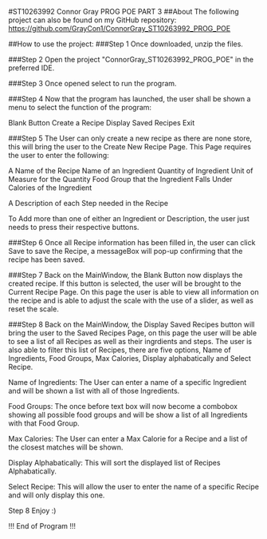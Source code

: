 #ST10263992 Connor Gray PROG POE PART 3
##About
The following project can also be found on my GitHub repository: https://github.com/GrayCon1/ConnorGray_ST10263992_PROG_POE

##How to use the project:
###Step 1
Once downloaded, unzip the files.

###Step 2
Open the project "ConnorGray_ST10263992_PROG_POE" in the preferred IDE.

###Step 3
Once opened select to run the program.

###Step 4
Now that the program has launched, the user shall be shown a menu to select the function of the program:

Blank Button
Create a Recipe
Display Saved Recipes
Exit

###Step 5
The User can only create a new recipe as there are none store, this will bring the user to the Create New Recipe Page.
This Page requires the user to enter the following:

A Name of the Recipe
Name of an Ingredient
Quantity of Ingredient
Unit of Measure for the Quantity
Food Group that the Ingredient Falls Under
Calories of the Ingredient

A Description of each Step needed in the Recipe

To Add more than one of either an Ingredient or Description, the user just needs to press their respective buttons.

###Step 6
Once all Recipe information has been filled in, the user can click Save to save the Recipe, a messageBox will pop-up confirming that the recipe has been saved.

###Step 7
Back on the MainWindow, the Blank Button now displays the created recipe. If this button is selected, the user will be brought to the Current Recipe Page.
On this page the user is able to view all information on the recipe and is able to adjust the scale with the use of a slider, as well as reset the scale.

###Step 8
Back on the MainWindow, the Display Saved Recipes button will bring the user to the Saved Recipes Page, on this page the user will be able to see a list of all Recipes as well as their ingrdients and steps.
The user is also able to filter this list of Recipes, there are five options, Name of Ingredients, Food Groups, Max Calories, Display alphabatically and Select Recipe.

Name of Ingredients:
The User can enter a name of a specific Ingredient and will be shown a list with all of those Ingredients.

Food Groups:
The once before text box will now become a combobox showing all possible food groups and will be show a list of all Ingredients with that Food Group.

Max Calories:
The User can enter a Max Calorie for a Recipe and a list of the closest matches will be shown.

Display Alphabatically:
This will sort the displayed list of Recipes Alphabatically.

Select Recipe:
This will allow the user to enter the name of a specific Recipe and will only display this one.

Step 8
Enjoy :)

!!! End of Program !!!
